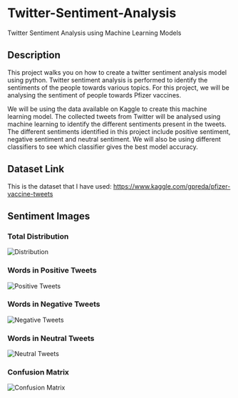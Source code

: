 # Twitter-Sentiment-Analysis
Twitter Sentiment Analysis using Machine Learning Models

## Description

This project walks you on how to create a twitter sentiment analysis model using python. Twitter sentiment analysis is performed to identify the sentiments of the people towards various topics. For this project, we will be analysing the sentiment of people towards Pfizer vaccines. 

We will be using the data available on Kaggle to create this machine learning model. 
The collected tweets from Twitter will be analysed using machine learning to identify the different sentiments present in the tweets. The different sentiments identified in this project include positive sentiment, negative sentiment and neutral sentiment. We will also be using different classifiers to see which classifier gives the best model accuracy.

## Dataset Link
This is the dataset that I have used:
https://www.kaggle.com/gpreda/pfizer-vaccine-tweets

## Sentiment Images

### Total Distribution 
![Distribution](https://github.com/NamanSingh15/Twitter-Sentiment-Analysis/assets/123549922/d1f6d61b-5c84-4da7-8a5b-7b66556afd40)

### Words in Positive Tweets 
![Positive Tweets](https://github.com/NamanSingh15/Twitter-Sentiment-Analysis/assets/123549922/0b8d6d93-9bf3-43c5-b31e-ceb12eeb28db)

### Words in Negative Tweets
![Negative Tweets](https://github.com/NamanSingh15/Twitter-Sentiment-Analysis/assets/123549922/45e3fbc5-56c4-42ac-8386-a5fc3c8b71b5)

### Words in Neutral Tweets 
![Neutral Tweets](https://github.com/NamanSingh15/Twitter-Sentiment-Analysis/assets/123549922/62b04425-b78c-4398-9967-e8264d734ee1)

### Confusion Matrix 
![Confusion Matrix](https://github.com/NamanSingh15/Twitter-Sentiment-Analysis/assets/123549922/e98f9bb5-3360-4445-9a18-d5704558d65e)




